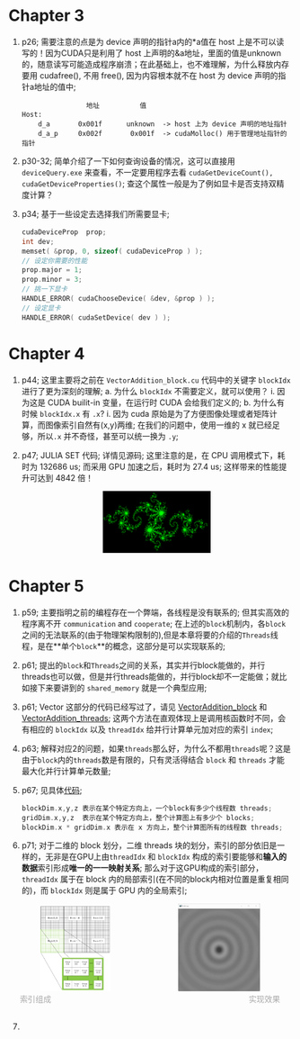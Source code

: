 # Chapter 3

1. p26; 需要注意的点是为 device 声明的指针a内的*a值在 host 上是不可以读写的！因为CUDA只是利用了 host 上声明的&a地址，里面的值是unknown的，随意读写可能造成程序崩溃；在此基础上，也不难理解，为什么释放内存要用 cudafree(), 不用 free(), 因为内容根本就不在 host 为 device 声明的指针a地址的值中;
    ```
                    地址          值
    Host:
        d_a       0x001f      unknown  -> host 上为 device 声明的地址指针
        d_a_p     0x002f       0x001f  -> cudaMolloc() 用于管理地址指针的指针
    ```
2. p30-32; 简单介绍了一下如何查询设备的情况，这可以直接用 `deviceQuery.exe` 来查看，不一定要用程序去看 `cudaGetDeviceCount(), cudaGetDeviceProperties()`; 查这个属性一般是为了例如显卡是否支持双精度计算？

3. p34; 基于一些设定去选择我们所需要显卡; 
    ```c
    cudaDeviceProp  prop;
    int dev;
    memset( &prop, 0, sizeof( cudaDeviceProp ) );
    // 设定你需要的性能
    prop.major = 1;
    prop.minor = 3;
    // 挑一下显卡
    HANDLE_ERROR( cudaChooseDevice( &dev, &prop ) );
    // 设定显卡
    HANDLE_ERROR( cudaSetDevice( dev ) );
    ```
# Chapter 4

1. p44; 这里主要将之前在 `VectorAddition_block.cu` 代码中的关键字 `blockIdx` 进行了更为深刻的理解; 
    a. 为什么 `blockIdx` 不需要定义，就可以使用？
        i. 因为这是 CUDA builit-in 变量，在运行时 CUDA 会给我们定义的;
    b. 为什么有时候 `blockIdx.x` 有 `.x`?
        i. 因为 cuda 原始是为了方便图像处理或者矩阵计算，而图像索引自然有(x,y)两维; 在我们的问题中，使用一维的 x 就已经足够，所以`.x` 并不奇怪，甚至可以统一换为 `.y`;

2. p47; JULIA SET 代码; 详情见源码; 这里注意的是，在 CPU 调用模式下，耗时为 132686 us; 而采用 GPU 加速之后，耗时为 27.4 us; 这样带来的性能提升可达到 4842 倍！
    <p align="center">
    <img src="figures/julia.png" width="40%">
    </p>

# Chapter 5

1. p59; 主要指明之前的编程存在一个弊端，各线程是没有联系的; 但其实高效的程序离不开 `communication` and `cooperate`; 在上述的`block`机制内，各`block`之间的无法联系的(由于物理架构限制的),但是本章将要的介绍的`Threads`线程，是在**单个`block`**的概念，这部分是可以实现联系的;

2. p61; 提出的`block`和`Threads`之间的关系，其实并行block能做的，并行threads也可以做，但是并行threads能做的，并行block却不一定能做；就比如接下来要讲到的 `shared_memory` 就是一个典型应用;

3. p61; Vector 这部分的代码已经写过了，请见 [VectorAddition_block](../Source%20Code%20of%20CUDA%20C%20Basics/VectorAddition_block.cu) 和 [VectorAddition_threads](../Source%20Code%20of%20CUDA%20C%20Basics/VectorAddition_threads.cu); 这两个方法在直观体现上是调用核函数时不同，会有相应的 `blockIdx` 以及 `threadIdx` 给并行计算单元加对应的索引 `index`;

4. p63; 解释对应2的问题，如果`threads`那么好，为什么不都用`threads`呢？这是由于`block`内的`threads`数是有限的，只有灵活得结合 `block` 和 `threads` 才能最大化并行计算单元数量;

5. p67; 见具体[代码](../Source%20Code%20of%20CUDA%20by%20Examples/chapter_5/threads_jump.cu);
    ```c
    blockDim.x,y,z 表示在某个特定方向上，一个block有多少个线程数 threads;
    gridDim.x,y,z  表示在某个特定方向上，整个计算图上有多少个 blocks;
    blockDim.x * gridDim.x 表示在 x 方向上，整个计算图所有的线程数 threads;
    ```

6. p71; 对于二维的 block 划分，二维 threads 块的划分，索引的部分依旧是一样的，无非是在GPU上由`threadIdx` 和 `blockIdx` 构成的索引要能够和**输入的数据**索引形成**唯一的一一映射关系**; 那么对于这GPU构成的索引部分，`threadIdx` 属于在 block 内的局部索引(在不同的block内相对位置是重复相同的)，而 `blockIdx` 则是属于 GPU 内的全局索引; 

<center>
    <img src="figures/thread_block.png" width="25%">
    &emsp;&emsp;&emsp;&emsp;&emsp;&emsp;&emsp;&emsp;
    <img src="figures/2d_index.gif" width="29.1%">
    <br/>
    <font color="AAAAAA">索引组成</font>
    &emsp;&emsp;&emsp;&emsp;&emsp;&emsp;&emsp;&emsp;
    &emsp;&emsp;&emsp;&emsp;&emsp;&emsp;&emsp;&emsp;
    &emsp;&emsp;&emsp;&emsp;&emsp;&emsp;&emsp;&emsp;
    <font color="AAAAAA">实现效果</font>
</center>
<br/>

7. 